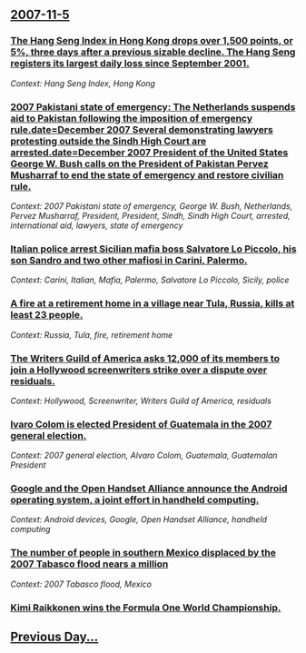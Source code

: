 ## [2007-11-5](/news/2007/11/5/index.md)

### [ The Hang Seng Index in Hong Kong drops over 1,500 points, or 5%, three days after a previous sizable decline. The Hang Seng registers its largest daily loss since September 2001. ](/news/2007/11/5/the-hang-seng-index-in-hong-kong-drops-over-1-500-points-or-5-three-days-after-a-previous-sizable-decline-the-hang-seng-registers-its-l.md)
_Context: Hang Seng Index, Hong Kong_

### [ 2007 Pakistani state of emergency: The Netherlands suspends aid to Pakistan following the imposition of emergency rule.date=December 2007 Several demonstrating lawyers protesting outside the Sindh High Court are arrested.date=December 2007  President of the United States George W. Bush calls on the President of Pakistan Pervez Musharraf to end the state of emergency and restore civilian rule. ](/news/2007/11/5/2007-pakistani-state-of-emergency-p-the-netherlands-suspends-aid-to-pakistan-following-the-imposition-of-emergency-rule-date-december-2007p.md)
_Context: 2007 Pakistani state of emergency, George W. Bush, Netherlands, Pervez Musharraf, President, President, Sindh, Sindh High Court, arrested, international aid, lawyers, state of emergency_

### [ Italian police arrest Sicilian mafia boss Salvatore Lo Piccolo, his son Sandro and two other mafiosi in Carini, Palermo. ](/news/2007/11/5/italian-police-arrest-sicilian-mafia-boss-salvatore-lo-piccolo-his-son-sandro-and-two-other-mafiosi-in-carini-palermo.md)
_Context: Carini, Italian, Mafia, Palermo, Salvatore Lo Piccolo, Sicily, police_

### [ A fire at a retirement home in a village near Tula, Russia, kills at least 23 people. ](/news/2007/11/5/a-fire-at-a-retirement-home-in-a-village-near-tula-russia-kills-at-least-23-people.md)
_Context: Russia, Tula, fire, retirement home_

### [ The Writers Guild of America asks 12,000 of its members to join a Hollywood screenwriters strike over a dispute over residuals. ](/news/2007/11/5/the-writers-guild-of-america-asks-12-000-of-its-members-to-join-a-hollywood-screenwriters-strike-over-a-dispute-over-residuals.md)
_Context: Hollywood, Screenwriter, Writers Guild of America, residuals_

### [ lvaro Colom is elected President of Guatemala in the 2007 general election. ](/news/2007/11/5/alvaro-colom-is-elected-president-of-guatemala-in-the-2007-general-election.md)
_Context: 2007 general election, Alvaro Colom, Guatemala, Guatemalan President_

### [ Google and the Open Handset Alliance announce the Android operating system, a joint effort in handheld computing. ](/news/2007/11/5/google-and-the-open-handset-alliance-announce-the-android-operating-system-a-joint-effort-in-handheld-computing.md)
_Context: Android devices, Google, Open Handset Alliance, handheld computing_

### [ The number of people in southern Mexico displaced by the 2007 Tabasco flood nears a million ](/news/2007/11/5/the-number-of-people-in-southern-mexico-displaced-by-the-2007-tabasco-flood-nears-a-million.md)
_Context: 2007 Tabasco flood, Mexico_

### [ Kimi Raikkonen wins the Formula One World Championship.](/news/2007/11/5/kimi-raikkonen-wins-the-formula-one-world-championship.md)
## [Previous Day...](/news/2007/11/4/index.md)

